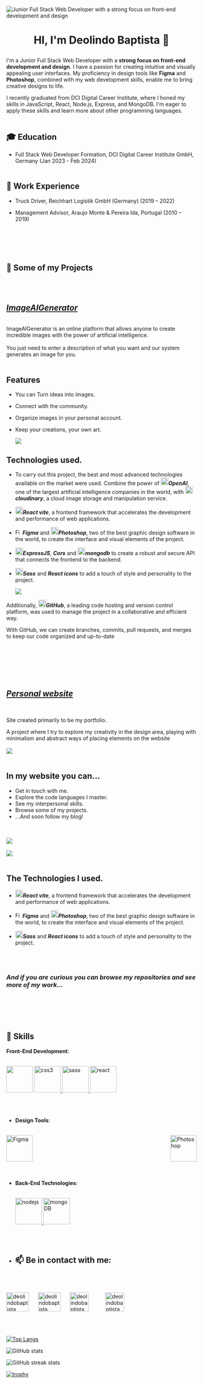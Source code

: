 ![ Junior Full Stack Web Developer with a strong focus on front-end development and design](https://github.com/Deobap73/Deobap73Pictures/blob/d98759bd98ae13d4f9ed7f8442c76e41eaa2a9bf/Assets/GitHub%20Banner.png)
# <p align="center">HI, I'm Deolindo Baptista 👋</p>

I'm a Junior Full Stack Web Developer with a **strong focus on front-end development and design**. I have a passion for creating intuitive and visually appealing user interfaces. My proficiency in design tools like **Figma** and **Photoshop**, combined with my web development skills, enable me to bring creative designs to life.

I recently graduated from DCI Digital Career Institute, where I honed my skills in JavaScript, React, Node.js, Express, and MongoDB. I'm eager to apply these skills and learn more about other programming languages.
<br> <br>

## 🎓 Education

- Full Stack Web Developer Formation, DCI Digital Career Institute GmbH, Germany (Jan 2023 - Feb 2024)
 <br> <br>

## 💼 Work Experience

- Truck Driver, Reichhart Logistik GmbH (Germany) (2019 – 2022)
- Management Advisor, Araujo Monte & Pereira lda, Portugal (2010 – 2019)

  <br> <br>


<br> 

## 📂 Some of my Projects

<br> <br>
## [_ImageAIGenerator_](https://www.image-aigenerator.com/)
 <br>
ImageAIGenerator is an online platform that allows anyone to create incredible images with the power of artificial intelligence.
<br> <br>
You just need to enter a description of what you want and our system generates an image for you.
<br> <br>

## Features

- You can Turn ideas into images.
- Connect with the community.
- Organize images in your personal account.
- Keep your creations, your own art.
 
  <img src="https://github.com/Deobap73/Deobap73Pictures/blob/daa96b511b7ebf571da282eaad4e505ebae1b9af/Assets/ImageAIGeneratorHomePage.png">

## Technologies used.

- To carry out this project, the best and most advanced technologies available on the market were used. Combine the power of <img src="https://raw.githubusercontent.com/Deobap73/Deobap73Pictures/main/Assets/openai-svgrepo-com.svg" alt="react" width="20" height="20"/>**_OpenAI_**, one of the largest artificial intelligence companies in the world, with <img src="https://raw.githubusercontent.com/Deobap73/Deobap73Pictures/main/Assets/cloudinary.svg" alt="react" width="20" height="20"/>**_cloudinary_**, a cloud image storage and manipulation service.

- <img src="https://raw.githubusercontent.com/devicons/devicon/master/icons/react/react-original-wordmark.svg" alt="react" width="20" height="20"/>**_React vite_**, a frontend framework that accelerates the development and performance of web applications.

- <img src="https://raw.githubusercontent.com/Deobap73/Deobap73Pictures/main/Assets/figma.svg" alt="Figma" width="15" height="15"/> **_Figma_** and     <img src="https://raw.githubusercontent.com/Deobap73/Deobap73Pictures/main/Assets/photoshop.svg" alt="Photoshop" width="20" height="20"/>**_Photoshop_**, two of the best graphic design software in the world, to create the interface and visual elements of the project.

- <img src="https://github.com/Deobap73/Deobap73Pictures/blob/772a63b51dc7f5598d4a7aa7375d49178768d608/Assets/pngegg.png" alt="react" width="20" height="20"/>**_ExpressJS_**, **_Cors_** and <img src="https://raw.githubusercontent.com/Deobap73/Deobap73Pictures/main/Assets/mongodb.svg" alt="mongoDB" width="20" height="20"/>**_mongodb_** to create a robust and secure API that connects the frontend to the backend.

- <img src="https://raw.githubusercontent.com/devicons/devicon/master/icons/sass/sass-original.svg" alt="sass" width="20" height="20"/>**_Sass_** and **_React icons_** to add a touch of style and personality to the project.

  <img src="https://github.com/Deobap73/AI-image-generator-Client-Side/blob/d9fd3c4d379a7a6a61c1caed46c357492bcf6a70/client/src/assets/ImageAIGeneratorLoginPage.png">

Additionally, <img src="https://raw.githubusercontent.com/Deobap73/Deobap73Pictures/main/Assets/github-svgrepo-com.svg" alt="sass" width="20" height="20"/>**_GitHub_**, a leading code hosting and version control platform, was used to manage the project in a collaborative and efficient way.

With GitHub, we can create branches, commits, pull requests, and merges to keep our code organized and up-to-date  
  <br> <br>
  <br> <br>
  <br> <br>
## [_Personal website_](http://www.deolindobaptista.com)
 <br>

Site created primarily to be my portfolio.

A project where I try to explore my creativity in the design area, playing with minimalism and abstract ways of placing elements on the website
<br> <br>
<img src="https://github.com/Deobap73/Deobap73Pictures/blob/70b097a5d9c5003a1d214750172ec6903339e596/Assets/PortfolioHomePage.png">
<br> <br>
## In my website you can...

- Get in touch with me.
- Explore the code languages I master.
- See my interpersonal skills.
- Browse some of my projects.
- ...And soon follow my blog!

<br> <br>
<img src="https://github.com/Deobap73/Deobap73Pictures/blob/70b097a5d9c5003a1d214750172ec6903339e596/Assets/PortfolioAboutPage.png">
<br> <br>
<img src="https://github.com/Deobap73/Deobap73Pictures/blob/70b097a5d9c5003a1d214750172ec6903339e596/Assets/PortfolioAboutPage2.png">
<br> <br>

## The Technologies I used.

- <img src="https://raw.githubusercontent.com/devicons/devicon/master/icons/react/react-original-wordmark.svg" alt="react" width="20" height="20"/>**_React vite_**, a frontend framework that accelerates the development and performance of web applications.

- <img src="https://raw.githubusercontent.com/Deobap73/Deobap73Pictures/main/Assets/figma.svg" alt="Figma" width="15" height="15"/> **_Figma_** and     <img src="https://raw.githubusercontent.com/Deobap73/Deobap73Pictures/main/Assets/photoshop.svg" alt="Photoshop" width="20" height="20"/>**_Photoshop_**, two of the best graphic design software in the world, to create the interface and visual elements of the project.

- <img src="https://raw.githubusercontent.com/devicons/devicon/master/icons/sass/sass-original.svg" alt="sass" width="20" height="20"/>**_Sass_** and **_React icons_** to add a touch of style and personality to the project.
   <br> <br>
  <br> <br>
  
### _And if you are curious you can browse my repositories and see more of my work..._

  <br> <br>
   <br> <br>
   
## 🚀 Skills

**Front-End Development**: 
<br> <br>
<p align="left">
 <a href="https://www.w3.org/html/" target="_blank" rel="noreferrer" style="color: white;">
  <img src="https://raw.githubusercontent.com/devicons/devicon/master/icons/html5/html5-original-wordmark.svg" alt="html5" width="70" height="70"/>
</a>
  <a href="https://www.w3schools.com/css/" target="_blank" rel="noreferrer"> <img src="https://raw.githubusercontent.com/devicons/devicon/master/icons/css3/css3-original-wordmark.svg" alt="css3" width="70" height="70"/> </a>
  <a href="https://sass-lang.com" target="_blank" rel="noreferrer"> <img src="https://raw.githubusercontent.com/devicons/devicon/master/icons/sass/sass-original.svg" alt="sass" width="70" height="70"/> </a>
  <a href="https://reactjs.org/" target="_blank" rel="noreferrer"> <img src="https://raw.githubusercontent.com/devicons/devicon/master/icons/react/react-original-wordmark.svg" alt="react" width="70" height="70"/> </a>
</p>
<br>
<br>

- **Design Tools**:
  <br> <br>
<div style="display: flex; justify-content: space-between; width="1" >
  <a href="https://www.figma.com/" target="_blank" rel="noreferrer">
    <img src="https://raw.githubusercontent.com/Deobap73/Deobap73Pictures/main/Assets/figma.svg" alt="Figma" width="70" height="70"/>
  </a>
  <a href="https://www.adobe.com/products/photoshop.html" target="_blank" rel="noreferrer">
    <img src="https://raw.githubusercontent.com/Deobap73/Deobap73Pictures/main/Assets/photoshop.svg" alt="Photoshop" width="70" height="70"/>
  </a>
</div>
 <br> <br>
 
- **Back-End Technologies**:
<br> <br>
  <p align="left">
  <a href="https://nodejs.org/en" target="_blank" rel="noreferrer"> <img src="https://raw.githubusercontent.com/Deobap73/Deobap73Pictures/main/Assets/nodejs.svg" alt="nodejs" width="70" height="70"/> </a>
    <a href="https://www.mongodb.com/" target="_blank" rel="noreferrer"> <img src="https://raw.githubusercontent.com/Deobap73/Deobap73Pictures/main/Assets/mongodb.svg" alt="mongoDB" width="70" height="70"/> </a>
</p>
<br> <br>



- ## 📫  Be in contact with me:
<br> <br>
<p align="left">
    <a href="https://www.linkedin.com/in/deolindobaptista" target="blank"><img src="https://raw.githubusercontent.com/Deobap73/Deobap73Pictures/main/Assets/linked-in-alt.svg" alt="deolindobaptista" height="50" width="60" style="margin-right: 20px;" /></a>
    <a href="https://github.com/Deobap73" target="blank"><img src="https://raw.githubusercontent.com/Deobap73/Deobap73Pictures/main/Assets/github.svg" alt="deolindobaptista" height="50" width="60" style="margin-right: 20px;" /></a>
    <a href="https://wa.me/+4917634644129" target="blank"><img src="https://raw.githubusercontent.com/Deobap73/Deobap73Pictures/main/Assets/whatsapp.svg" alt="deolindobaptista" height="50" width="50" style="margin-right: 20px;" /></a>
    <a href="mailto:contact@deolindobaptista.com" target="_blank">
        <img src="https://github.com/Deobap73/Deobap73Pictures/blob/c3ebd3b8d7ef3169a38eaa12dc0db698d4a4c255/Assets/email.png" alt="deolindobaptista" height="50" width="50" style="margin-left: 20px;" />
    </a>
</p>
<br> <br>






[![Top Langs](https://github-readme-stats.vercel.app/api/top-langs/?username=Deobap73)](https://github.com/anuraghazra/github-readme-stats)

![GitHub stats](https://github-readme-stats.vercel.app/api?username=Deobap73&show_icons=true&count_private=true)  


![GitHub streak stats](https://streak-stats.demolab.com/?user=Deobap73)  

[![trophy](https://github-profile-trophy.vercel.app/?username=Deobap73)](https://github.com/ryo-ma/github-profile-trophy)


